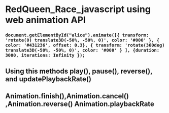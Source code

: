 # RedQueen_Race_javascript using web animation API

### `document.getElementById("alice").animate([{ transform: 'rotate(0) translate3D(-50%, -50%, 0)', color: '#000' }, { color: '#431236', offset: 0.3}, { transform: 'rotate(360deg) translate3D(-50%, -50%, 0)', color: '#000' } ], {duration: 3000, iterations: Infinity });`

## Using this methods play(), pause(), reverse(), and updatePlaybackRate()

## Animation.finish(),Animation.cancel() ,Animation.reverse() Animation.playbackRate
